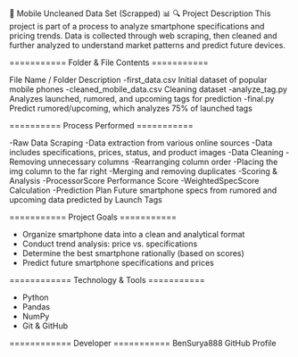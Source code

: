 📱 Mobile Uncleaned Data Set (Scrapped) 📊
🔍 Project Description
This project is part of a process to analyze smartphone specifications and pricing trends. Data is collected through web scraping, then cleaned and further analyzed to understand market patterns and predict future devices.

=========== Folder & File Contents ===========

File Name / Folder Description
-first_data.csv Initial dataset of popular mobile phones
-cleaned_mobile_data.csv Cleaning dataset
-analyze_tag.py Analyzes launched, rumored, and upcoming tags for prediction
-final.py Predict rumored/upcoming, which analyzes 75% of launched tags

========== Process Performed ===========

-Raw Data Scraping
-Data extraction from various online sources
-Data includes specifications, prices, status, and product images
-Data Cleaning
-Removing unnecessary columns
-Rearranging column order
-Placing the img column to the far right
-Merging and removing duplicates
-Scoring & Analysis
-ProcessorScore Performance Score
-WeightedSpecScore Calculation
-Prediction Plan Future smartphone specs from rumored and upcoming data predicted by Launch Tags

=========== Project Goals ===========

- Organize smartphone data into a clean and analytical format
- Conduct trend analysis: price vs. specifications
- Determine the best smartphone rationally (based on scores)
- Predict future smartphone specifications and prices

============ Technology & Tools ===========
- Python
- Pandas
- NumPy
- Git & GitHub

============ Developer ===========
            BenSurya888
           GitHub Profile
